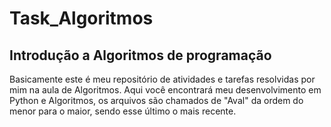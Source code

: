 # Task_Algoritmos
## Introdução a Algoritmos de programação
Basicamente este é meu repositório de atividades e tarefas resolvidas por mim na aula de Algoritmos.
Aqui você encontrará meu desenvolvimento em Python e Algoritmos, os arquivos são chamados de "Aval" da ordem do menor para o maior, sendo esse último o mais recente.
